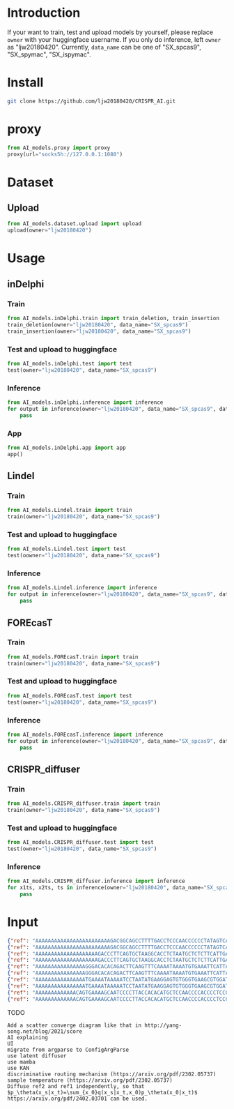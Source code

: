 # Introduction
If your want to train, test and upload models by yourself, please replace `owner` with your huggingface username. If you only do inference, left `owner` as "ljw20180420". Currently, `data_name` can be one of "SX_spcas9", "SX_spymac", "SX_ispymac".
# Install
```bash
git clone https://github.com/ljw20180420/CRISPR_AI.git
```
# proxy
```python
from AI_models.proxy import proxy
proxy(url="socks5h://127.0.0.1:1080")
```
# Dataset
## Upload
```python
from AI_models.dataset.upload import upload
upload(owner="ljw20180420")
```
# Usage
## inDelphi
### Train
```python
from AI_models.inDelphi.train import train_deletion, train_insertion
train_deletion(owner="ljw20180420", data_name="SX_spcas9")
train_insertion(owner="ljw20180420", data_name="SX_spcas9")
```
### Test and upload to huggingface
```python
from AI_models.inDelphi.test import test
test(owner="ljw20180420", data_name="SX_spcas9")
```
### Inference
```python
from AI_models.inDelphi.inference import inference
for output in inference(owner="ljw20180420", data_name="SX_spcas9", data_files="inference.json.gz"):
    pass
```
### App
```python
from AI_models.inDelphi.app import app
app()
```
## Lindel
### Train
```python
from AI_models.Lindel.train import train
train(owner="ljw20180420", data_name="SX_spcas9")
```
### Test and upload to huggingface
```python
from AI_models.Lindel.test import test
test(oowner="ljw20180420", data_name="SX_spcas9")
```
### Inference
```python
from AI_models.Lindel.inference import inference
for output in inference(owner="ljw20180420", data_name="SX_spcas9", data_files="inference.json.gz"):
    pass
```
## FOREcasT
### Train
```python
from AI_models.FOREcasT.train import train
train(owner="ljw20180420", data_name="SX_spcas9")
```
### Test and upload to huggingface
```python
from AI_models.FOREcasT.test import test
test(owner="ljw20180420", data_name="SX_spcas9")
```
### Inference
```python
from AI_models.FOREcasT.inference import inference
for output in inference(owner="ljw20180420", data_name="SX_spcas9", data_files="inference.json.gz"):
    pass
```
## CRISPR_diffuser
### Train
```python
from AI_models.CRISPR_diffuser.train import train
train(owner="ljw20180420", data_name="SX_spcas9")
```
### Test and upload to huggingface
```python
from AI_models.CRISPR_diffuser.test import test
test(owner="ljw20180420", data_name="SX_spcas9")
```
### Inference
```python
from AI_models.CRISPR_diffuser.inference import inference
for x1ts, x2ts, ts in inference(owner="ljw20180420", data_name="SX_spcas9", data_files="inference.json.gz"):
    pass
```
# Input
```json
{"ref": "AAAAAAAAAAAAAAAAAAAAAAAAGACGGCAGCCTTTTGACCTCCCAACCCCCCTATAGTCAGATAGTCAAGAAGGGCATTATCTGGCTTACCTGAATCGTCCCAAGAATTTTCTTCGGTGAGCATTTGTGGAGACCCTGGGATGTAGGTTGGATTAAACTGTGATGGGTCCATCGGCGTCTTGACACAACACTAGGCTT", "cut": 100}
{"ref": "AAAAAAAAAAAAAAAAAAAAAAAAGACGGCAGCCTTTTGACCTCCCAACCCCCCTATAGTCAGATAGTCAAGAAGGGCATTATCTGGCTTACCTGAATCGTCCCGGGAATTTTCTTCGGTGAGCATTTGTGGAGACCCTGGGATGTAGGTTGGATTAAACTGTGATGGGTCCATCGGCGTCTTGACACAACACTAGGCTT", "cut": 100}
{"ref": "AAAAAAAAAAAAAAAAAAAAGACCCTTCAGTGCTAAGGCACCTCTAATGCTCTCTTCATTGACCTTATCCCGTTTAACTCCTCAGATGAACGCCTCACAGCTGAAAAGATGGATGAGCAGAGGCGGCAGAATGTTGCCTATCAGTACCTGTGCCGGCTGGAGGAGGCCAAGCGGTGAGCGGAGTCCAGGAAGATGGACTC", "cut": 100}
{"ref": "AAAAAAAAAAAAAAAAAAAAGACCCTTCAGTGCTAAGGCACCTCTAATGCTCTCTTCATTGACCTTATCCCGTTTAACTCCTCAGATGAACGCCTCACAGCTGAGGAGATGGATGAGCAGAGGCGGCAGAATGTTGCCTATCAGTACCTGTGCCGGCTGGAGGAGGCCAAGCGGTGAGCGGAGTCCAGGAAGATGGACTC", "cut": 100}
{"ref": "AAAAAAAAAAAAAAAAGGGACACACAGACTTCAAGTTTCAAAATAAAATGTGAAATTCATTAGCTCTGAAAACAATACTTACAACTGAAATGAACACATTTGTAAAATCTAATAATTCTGTCCATTGAAGAAATCGTCGAATAAAGGACTTAGGAGGGAGAAAAGCAACAGAGAGGTTAATGGCAGCAGAAAAATAAAGA", "cut": 100}
{"ref": "AAAAAAAAAAAAAAAAGGGACACACAGACTTCAAGTTTCAAAATAAAATGTGAAATTCATTAGCTCTGAAAACAATACTTACAACTGAAATGAACACATTTGTAGGATCTAATAATTCTGTCCATTGAAGAAATCGTCGAATAAAGGACTTAGGAGGGAGAAAAGCAACAGAGAGGTTAATGGCAGCAGAAAAATAAAGA", "cut": 100}
{"ref": "AAAAAAAAAAAAAAAATGAAAATAAAAATCCTAATATGAAGGAGTGTGGGTGAAGCGTGGATCACTGTTACTGAATCACCCTGCAGATGCTGTCATCCTATTGTAAAAGGTGAATGATAACAAGGAGCCGGAGCAGATCGCTTTTCAGGATGAGGACGAGGCCCAGCTGAACAAGGAGAACTGGACGGTTGTGAAGACTC", "cut": 100}
{"ref": "AAAAAAAAAAAAAAAATGAAAATAAAAATCCTAATATGAAGGAGTGTGGGTGAAGCGTGGATCACTGTTACTGAATCACCCTGCAGATGCTGTCATCCTATTGTGGAAGGTGAATGATAACAAGGAGCCGGAGCAGATCGCTTTTCAGGATGAGGACGAGGCCCAGCTGAACAAGGAGAACTGGACGGTTGTGAAGACTC", "cut": 100}
{"ref": "AAAAAAAAAAAAACAGTGAAAAGCAATCCCCTTACCACACATGCTCCAACCCCACCCCTCCCACCCTGCTGCCCCCATGTACACTTACACATTAGTGTGAAGCTAAAATTCATCAGTCTTGTAGCCAACTGCAAAGTTGCTCTGGGTCACTCGGGATTTTGCAGTCTCAAAATTCATCTGGTAGCCGGCCAGCCAGCCCT", "cut": 100}
{"ref": "AAAAAAAAAAAAACAGTGAAAAGCAATCCCCTTACCACACATGCTCCAACCCCACCCCTCCCACCCTGCTGCCCCCATGTACACTTACACATTAGTGTGAAGCTGGAATTCATCAGTCTTGTAGCCAACTGCAAAGTTGCTCTGGGTCACTCGGGATTTTGCAGTCTCAAAATTCATCTGGTAGCCGGCCAGCCAGCCCT", "cut": 100}
```





TODO
```list
Add a scatter converge diagram like that in http://yang-song.net/blog/2021/score
AI explaining
UI
migrate from argparse to ConfigArgParse
use latent diffuser
use mamba
use KAN
discriminative routing mechanism (https://arxiv.org/pdf/2302.05737)
sample temperature (https://arxiv.org/pdf/2302.05737)
Diffuse ref2 and ref1 independently, so that $p_\theta(x_s|x_t)=\sum_{x_0}q(x_s|x_t,x_0)p_\theta(x_0|x_t)$ https://arxiv.org/pdf/2402.03701 can be used.
```
